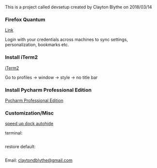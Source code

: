 This is a project called devsetup created by Clayton Blythe on 2018/03/14


### Firefox Quantum
[Link](https://www.mozilla.org/en-US/firefox/)

Login with your credentials across machines to sync settings, personalization, bookmarks etc. 

### Install iTerm2
[iTerm2](https://www.iterm2.com/)

Go to profiles -> window -> style -> no title bar

### Install Pycharm Professional Edition
[Pycharm Professional Edition](https://www.jetbrains.com/pycharm/)

### Customization/Misc
[speed up dock autohide](http://www.idownloadblog.com/2015/02/14/auto-hide-dock-no-delay-mac/)

terminal:
```defaults write com.apple.dock autohide -bool true && defaults write com.apple.dock autohide-delay -float 0 && defaults write com.apple.dock autohide-time-modifier -float 0.4 && killall Dock
```
restore default:

```defaults delete com.apple.dock autohide && defaults delete com.apple.dock autohide-delay && defaults delete com.apple.dock autohide-time-modifier && killall Dock
```
Email: claytondblythe@gmail.com

